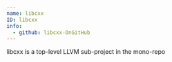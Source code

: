 ```yaml
---
name: libcxx
ID: libcxx
info:
  - github: libcxx-OnGitHub
---
```


libcxx is a top-level LLVM sub-project in the mono-repo
